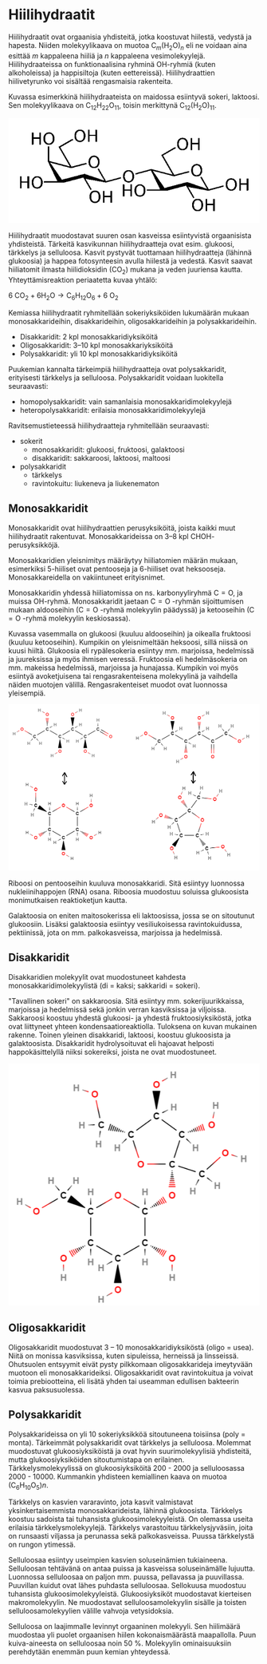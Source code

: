 # Hiilihydraatit

Hiilihydraatit ovat orgaanisia yhdisteitä, jotka koostuvat hiilestä, vedystä ja hapesta. Niiden molekyylikaava on muotoa $\text{C}_m (\text{H}_2 \text{O})_n$ eli ne voidaan aina esittää $m$ kappaleena hiiliä ja $n$ kappaleena vesimolekyylejä. Hiilihydraateissa on funktionaalisina ryhminä $\text{OH}$-ryhmiä (kuten alkoholeissa) ja happisiltoja (kuten eettereissä). Hiilihydraattien hiilivetyrunko voi sisältää rengasmaisia rakenteita. 

Kuvassa esimerkkinä hiilihydraateista on maidossa esiintyvä sokeri, laktoosi. Sen molekyylikaava on $\text{C}_{12} \text{H}_{22} \text{O}_{11}$, toisin merkittynä $\text{C}_{12} (\text{H}_2 \text{O})_{11}$.

![Laktoosi](/images/laktoosi.png "Laktoosi")

Hiilihydraatit muodostavat suuren osan kasveissa esiintyvistä orgaanisista yhdisteistä. Tärkeitä kasvikunnan hiilihydraatteja ovat esim. glukoosi, tärkkelys ja selluloosa. Kasvit pystyvät tuottamaan hiilihydraatteja (lähinnä glukoosia) ja happea fotosynteesin avulla hiilestä ja vedestä. Kasvit saavat hiiliatomit ilmasta hiilidioksidin ($\text{CO}_2$) mukana ja veden juuriensa kautta. Yhteyttämisreaktion periaatetta kuvaa yhtälö:

$6~\text{CO}_2+6 \text{H}_2\text{O} \rightarrow \text{C}_6 \text{H}_{12} \text{O}_6+6~\text{O}_2$

Kemiassa hiilihydraatit ryhmitellään sokeriyksiköiden lukumäärän mukaan monosakkarideihin, disakkarideihin, oligosakkarideihin ja polysakkarideihin.
- Disakkaridit: 2 kpl monosakkaridiyksiköitä
- Oligosakkaridit: 3–10 kpl monosakkariyksiköitä
- Polysakkaridit: yli 10 kpl monosakkaridiyksiköitä

Puukemian kannalta tärkeimpiä hiilihydraatteja ovat polysakkaridit, erityisesti tärkkelys ja selluloosa. Polysakkaridit voidaan luokitella seuraavasti:
- homopolysakkaridit: vain samanlaisia monosakkaridimolekyylejä
- heteropolysakkaridit: erilaisia monosakkaridimolekyylejä
 
Ravitsemustieteessä hiilihydraatteja ryhmitellään seuraavasti:
- sokerit
    - monosakkaridit: glukoosi, fruktoosi, galaktoosi
    - disakkaridit: sakkaroosi, laktoosi, maltoosi
- polysakkaridit
    - tärkkelys
    - ravintokuitu: liukeneva ja liukenematon
       
## Monosakkaridit

Monosakkaridit ovat hiilihydraattien perusyksiköitä, joista kaikki muut hiilihydraatit rakentuvat. Monosakkarideissa on 3–8 kpl $\text{CHOH}$-perusyksikköjä. 

Monosakkaridien yleisnimitys määräytyy hiiliatomien määrän mukaan, esimerkiksi 5-hiiliset ovat pentooseja ja 6-hiiliset ovat heksooseja. Monosakkareidella on vakiintuneet erityisnimet.

Monosakkaridin yhdessä hiiliatomissa on ns. karbonyyliryhmä $\text{C}=\text{O}$, ja muissa $\text{OH}$-ryhmä. Monosakkaridit jaetaan $\text{C}=\text{O}$ -ryhmän sijoittumisen mukaan aldooseihin ($\text{C}=\text{O}$ -ryhmä molekyylin päädyssä) ja ketooseihin ($\text{C}=\text{O}$ -ryhmä molekyylin keskiosassa).

Kuvassa vasemmalla on glukoosi (kuuluu aldooseihin) ja oikealla fruktoosi (kuuluu ketooseihin). Kumpikin on yleisnimeltään heksoosi, sillä niissä on kuusi hiiltä. Glukoosia eli rypälesokeria esiintyy mm. marjoissa, hedelmissä ja juureksissa ja myös ihmisen veressä. Fruktoosia eli hedelmäsokeria on mm. makeissa hedelmissä, marjoissa ja hunajassa. Kumpikin voi myös esiintyä avoketjuisena tai rengasrakenteisena molekyylinä ja vaihdella näiden muotojen välillä. Rengasrakenteiset muodot ovat luonnossa yleisempiä. 

![Glukoosi ja fruktoosi](/images/glukoosi_fruktoosi.png "Glukoosi ja fruktoosi")

Riboosi on pentooseihin kuuluva monosakkaridi. Sitä esiintyy luonnossa nukleiinihappojen (RNA) osana. Riboosia muodostuu soluissa glukoosista monimutkaisen reaktioketjun kautta. 

Galaktoosia on eniten maitosokerissa eli laktoosissa, jossa se on sitoutunut glukoosiin. Lisäksi galaktoosia esiintyy vesiliukoisessa ravintokuidussa, pektiinissä, jota on mm. palkokasveissa, marjoissa ja hedelmissä. 
 
## Disakkaridit

Disakkaridien molekyylit ovat muodostuneet kahdesta monosakkaridimolekyylistä (di = kaksi; sakkaridi = sokeri). 

"Tavallinen sokeri" on sakkaroosia. Sitä esiintyy mm. sokerijuurikkaissa, marjoissa ja hedelmissä sekä jonkin verran kasviksissa ja viljoissa. Sakkaroosi koostuu yhdestä glukoosi- ja yhdestä fruktoosiyksiköstä, jotka ovat liittyneet yhteen kondensaatioreaktiolla. Tuloksena on kuvan mukainen rakenne. Toinen yleinen disakkaridi, laktoosi, koostuu glukoosista ja galaktoosista. Disakkaridit hydrolysoituvat eli hajoavat helposti happokäsittelyllä niiksi sokereiksi, joista ne ovat muodostuneet.

![Sakkaroosi](/images/sakkaroosi.png "Sakkaroosi")
  
## Oligosakkaridit

Oligosakkaridit muodostuvat 3 – 10 monosakkaridiyksiköstä (oligo = usea). Niitä on monissa kasviksissa, kuten sipuleissa, herneissä ja linsseissä. Ohutsuolen entsyymit eivät pysty pilkkomaan oligosakkarideja imeytyvään muotoon eli monosakkarideiksi. Oligosakkaridit ovat ravintokuitua ja voivat toimia prebiootteina, eli lisätä yhden tai useamman edullisen bakteerin kasvua paksusuolessa. 

## Polysakkaridit

Polysakkarideissa on yli 10 sokeriyksikköä sitoutuneena toisiinsa (poly = monta). Tärkeimmät polysakkaridit ovat tärkkelys ja selluloosa. Molemmat muodostuvat glukoosiyksiköistä ja ovat hyvin suurimolekyylisiä yhdisteitä, mutta glukoosiyksiköiden sitoutumistapa on erilainen. 
Tärkkelysmolekyylissä on glukoosiyksiköitä 200 - 2000 ja selluloosassa 2000 - 10000. Kummankin yhdisteen kemiallinen kaava on muotoa $(\text{C}_6 \text{H}_{10} \text{O}_5)n$.

Tärkkelys on kasvien vararavinto, jota kasvit valmistavat yksinkertaisemmista monosakkarideista, lähinnä glukoosista. Tärkkelys koostuu sadoista tai tuhansista glukoosimolekyyleistä. On olemassa useita erilaisia tärkkelysmolekyylejä. Tärkkelys varastoituu tärkkelysjyväsiin, joita on runsaasti viljassa ja perunassa sekä palkokasveissa. Puussa tärkkelystä on rungon ytimessä.

Selluloosaa esiintyy useimpien kasvien soluseinämien tukiaineena. Selluloosan tehtävänä on antaa puissa ja kasveissa soluseinämälle lujuutta. Luonnossa selluloosaa on paljon mm. puussa, pellavassa ja puuvillassa. Puuvillan kuidut ovat lähes puhdasta selluloosaa. Sellokuusa muodostuu tuhansista glukoosimolekyyleistä. Glukoosiyksiköt muodostavat kierteisen makromolekyylin. Ne muodostavat selluloosamolekyylin sisälle ja toisten selluloosamolekyylien välille vahvoja vetysidoksia.

Selluloosa on laajimmalle levinnyt orgaaninen molekyyli. Sen hiilimäärä muodostaa yli puolet orgaanisen hiilen kokonaismäärästä maapallolla. Puun kuiva-aineesta on selluloosaa noin 50 %. Molekyylin ominaisuuksiin perehdytään enemmän puun kemian yhteydessä.